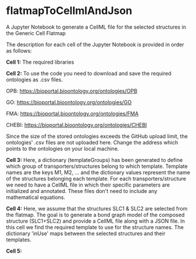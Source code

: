 # flatmapToCellmlAndJson
A Jupyter Notebook to generate a CellML file for the selected structures in the Generic Cell Flatmap

The description for each cell of the Jupyter Notebook is provided in order as follows:

**Cell 1:** The required libraries

**Cell 2:** To use the code you need to download and save the required ontologies as .csv files. 

OPB: https://bioportal.bioontology.org/ontologies/OPB

GO: https://bioportal.bioontology.org/ontologies/GO

FMA: https://bioportal.bioontology.org/ontologies/FMA

CHEBI: https://bioportal.bioontology.org/ontologies/CHEBI

Since the size of the stored ontologies exceeds the GitHub upload limit, the ontologies' .csv files are not uploaded here.
Change the address which points to the ontologies on your local machine.

**Cell 3:** Here, a dictionary (templateGroups) has been generated to define which group of transporters/structures belong to which template. Template names are the keys M1, M2, ... and the dictionary values represent the name of the structures belonging each template. For each transporters/structure we need to have a CellML file in which their specific parameters are initialized and annotated. These files don't need to include any mathematical equations.

**Cell 4:** Here, we assume that the structures SLC1 & SLC2 are selected from the flatmap. The goal is to generate a bond graph model of the composed structure (SLC1+SLC2) and provide a CellML file along with a JSON file. In this cell we find the required template to use for the structure names. The dictionary 'inUse' maps between the selected structures and their templates.

**Cell 5:** 


